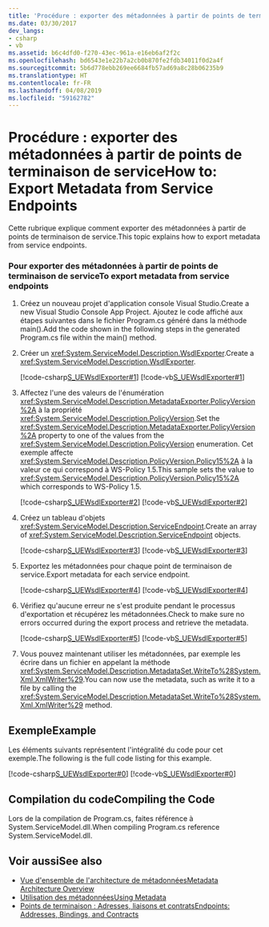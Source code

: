 ```yaml
---
title: 'Procédure : exporter des métadonnées à partir de points de terminaison de service'
ms.date: 03/30/2017
dev_langs:
- csharp
- vb
ms.assetid: b6c4dfd0-f270-43ec-961a-e16eb6af2f2c
ms.openlocfilehash: bd6543e1e22b7a2cb0b870fe2fdb34011f0d2a4f
ms.sourcegitcommit: 5b6d778ebb269ee6684fb57ad69a8c28b06235b9
ms.translationtype: HT
ms.contentlocale: fr-FR
ms.lasthandoff: 04/08/2019
ms.locfileid: "59162782"
---
```

# <a name="how-to-export-metadata-from-service-endpoints"></a><span data-ttu-id="b3729-102">Procédure : exporter des métadonnées à partir de points de terminaison de service</span><span class="sxs-lookup"><span data-stu-id="b3729-102">How to: Export Metadata from Service Endpoints</span></span>
<span data-ttu-id="b3729-103">Cette rubrique explique comment exporter des métadonnées à partir de points de terminaison de service.</span><span class="sxs-lookup"><span data-stu-id="b3729-103">This topic explains how to export metadata from service endpoints.</span></span>  
  
### <a name="to-export-metadata-from-service-endpoints"></a><span data-ttu-id="b3729-104">Pour exporter des métadonnées à partir de points de terminaison de service</span><span class="sxs-lookup"><span data-stu-id="b3729-104">To export metadata from service endpoints</span></span>  
  
1.  <span data-ttu-id="b3729-105">Créez un nouveau projet d'application console Visual Studio.</span><span class="sxs-lookup"><span data-stu-id="b3729-105">Create a new Visual Studio Console App Project.</span></span> <span data-ttu-id="b3729-106">Ajoutez le code affiché aux étapes suivantes dans le fichier Program.cs généré dans la méthode main().</span><span class="sxs-lookup"><span data-stu-id="b3729-106">Add the code shown in the following steps in the generated Program.cs file within the main() method.</span></span>  
  
2.  <span data-ttu-id="b3729-107">Créer un <xref:System.ServiceModel.Description.WsdlExporter>.</span><span class="sxs-lookup"><span data-stu-id="b3729-107">Create a <xref:System.ServiceModel.Description.WsdlExporter>.</span></span>  
  
     [!code-csharp[S_UEWsdlExporter#1](../../../../samples/snippets/csharp/VS_Snippets_CFX/s_uewsdlexporter/cs/program.cs#1)]
     [!code-vb[S_UEWsdlExporter#1](../../../../samples/snippets/visualbasic/VS_Snippets_CFX/s_uewsdlexporter/vb/program.vb#1)]  
  
3.  <span data-ttu-id="b3729-108">Affectez l'une des valeurs de l'énumération <xref:System.ServiceModel.Description.MetadataExporter.PolicyVersion%2A> à la propriété <xref:System.ServiceModel.Description.PolicyVersion>.</span><span class="sxs-lookup"><span data-stu-id="b3729-108">Set the <xref:System.ServiceModel.Description.MetadataExporter.PolicyVersion%2A> property to one of the values from the <xref:System.ServiceModel.Description.PolicyVersion> enumeration.</span></span> <span data-ttu-id="b3729-109">Cet exemple affecte <xref:System.ServiceModel.Description.PolicyVersion.Policy15%2A> à la valeur ce qui correspond à WS-Policy 1.5.</span><span class="sxs-lookup"><span data-stu-id="b3729-109">This sample sets the value to <xref:System.ServiceModel.Description.PolicyVersion.Policy15%2A> which corresponds to WS-Policy 1.5.</span></span>  
  
     [!code-csharp[S_UEWsdlExporter#2](../../../../samples/snippets/csharp/VS_Snippets_CFX/s_uewsdlexporter/cs/program.cs#2)]
     [!code-vb[S_UEWsdlExporter#2](../../../../samples/snippets/visualbasic/VS_Snippets_CFX/s_uewsdlexporter/vb/program.vb#2)]  
  
4.  <span data-ttu-id="b3729-110">Créez un tableau d'objets <xref:System.ServiceModel.Description.ServiceEndpoint>.</span><span class="sxs-lookup"><span data-stu-id="b3729-110">Create an array of <xref:System.ServiceModel.Description.ServiceEndpoint> objects.</span></span>  
  
     [!code-csharp[S_UEWsdlExporter#3](../../../../samples/snippets/csharp/VS_Snippets_CFX/s_uewsdlexporter/cs/program.cs#3)]
     [!code-vb[S_UEWsdlExporter#3](../../../../samples/snippets/visualbasic/VS_Snippets_CFX/s_uewsdlexporter/vb/program.vb#3)]  
  
5.  <span data-ttu-id="b3729-111">Exportez les métadonnées pour chaque point de terminaison de service.</span><span class="sxs-lookup"><span data-stu-id="b3729-111">Export metadata for each service endpoint.</span></span>  
  
     [!code-csharp[S_UEWsdlExporter#4](../../../../samples/snippets/csharp/VS_Snippets_CFX/s_uewsdlexporter/cs/program.cs#4)]
     [!code-vb[S_UEWsdlExporter#4](../../../../samples/snippets/visualbasic/VS_Snippets_CFX/s_uewsdlexporter/vb/program.vb#4)]  
  
6.  <span data-ttu-id="b3729-112">Vérifiez qu'aucune erreur ne s'est produite pendant le processus d'exportation et récupérez les métadonnées.</span><span class="sxs-lookup"><span data-stu-id="b3729-112">Check to make sure no errors occurred during the export process and retrieve the metadata.</span></span>  
  
     [!code-csharp[S_UEWsdlExporter#5](../../../../samples/snippets/csharp/VS_Snippets_CFX/s_uewsdlexporter/cs/program.cs#5)]
     [!code-vb[S_UEWsdlExporter#5](../../../../samples/snippets/visualbasic/VS_Snippets_CFX/s_uewsdlexporter/vb/program.vb#5)]  
  
7.  <span data-ttu-id="b3729-113">Vous pouvez maintenant utiliser les métadonnées, par exemple les écrire dans un fichier en appelant la méthode <xref:System.ServiceModel.Description.MetadataSet.WriteTo%28System.Xml.XmlWriter%29>.</span><span class="sxs-lookup"><span data-stu-id="b3729-113">You can now use the metadata, such as write it to a file by calling the <xref:System.ServiceModel.Description.MetadataSet.WriteTo%28System.Xml.XmlWriter%29> method.</span></span>  
  
## <a name="example"></a><span data-ttu-id="b3729-114">Exemple</span><span class="sxs-lookup"><span data-stu-id="b3729-114">Example</span></span>  
 <span data-ttu-id="b3729-115">Les éléments suivants représentent l'intégralité du code pour cet exemple.</span><span class="sxs-lookup"><span data-stu-id="b3729-115">The following is the full code listing for this example.</span></span>  
  
 [!code-csharp[S_UEWsdlExporter#0](../../../../samples/snippets/csharp/VS_Snippets_CFX/s_uewsdlexporter/cs/program.cs#0)]
 [!code-vb[S_UEWsdlExporter#0](../../../../samples/snippets/visualbasic/VS_Snippets_CFX/s_uewsdlexporter/vb/program.vb#0)]  
  
## <a name="compiling-the-code"></a><span data-ttu-id="b3729-116">Compilation du code</span><span class="sxs-lookup"><span data-stu-id="b3729-116">Compiling the Code</span></span>  
 <span data-ttu-id="b3729-117">Lors de la compilation de Program.cs, faites référence à System.ServiceModel.dll.</span><span class="sxs-lookup"><span data-stu-id="b3729-117">When compiling Program.cs reference System.ServiceModel.dll.</span></span>  
  
## <a name="see-also"></a><span data-ttu-id="b3729-118">Voir aussi</span><span class="sxs-lookup"><span data-stu-id="b3729-118">See also</span></span>

- [<span data-ttu-id="b3729-119">Vue d'ensemble de l'architecture de métadonnées</span><span class="sxs-lookup"><span data-stu-id="b3729-119">Metadata Architecture Overview</span></span>](../../../../docs/framework/wcf/feature-details/metadata-architecture-overview.md)
- [<span data-ttu-id="b3729-120">Utilisation des métadonnées</span><span class="sxs-lookup"><span data-stu-id="b3729-120">Using Metadata</span></span>](../../../../docs/framework/wcf/feature-details/using-metadata.md)
- [<span data-ttu-id="b3729-121">Points de terminaison : Adresses, liaisons et contrats</span><span class="sxs-lookup"><span data-stu-id="b3729-121">Endpoints: Addresses, Bindings, and Contracts</span></span>](../../../../docs/framework/wcf/feature-details/endpoints-addresses-bindings-and-contracts.md)

